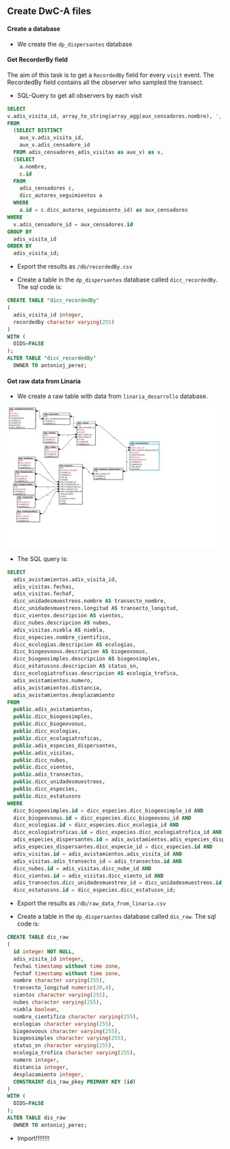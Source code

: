 ## Create DwC-A files

#### Create a database

* We create the `dp_dispersantes` database

#### Get RecorderBy field
The aim of this task is to get a `RecordedBy` field for every `visit` event. The RecordedBy field contains all the observer who sampled the transect. 

* SQL-Query to get all observers by each visit 

```sql 
SELECT
v.adis_visita_id, array_to_string(array_agg(aux_censadores.nombre), ', ') as RecordedBy
FROM 
  (SELECT DISTINCT 
    aux_v.adis_visita_id, 
    aux_v.adis_censadore_id 
  FROM adis_censadores_adis_visitas as aux_v) as v,
  (SELECT 
    a.nombre, 
    c.id 
  FROM 
    adis_censadores c, 
    dicc_autores_seguimientos a 
  WHERE 
    a.id = c.dicc_autores_seguimiento_id) as aux_censadores
WHERE
  v.adis_censadore_id = aux_censadores.id
GROUP BY
  adis_visita_id
ORDER BY
  adis_visita_id;
```

* Export the results as `/db/recordedBy.csv` 

* Create a table in the `dp_dispersantes` database called `dicc_recordedBy`. The sql code is:
```sql
CREATE TABLE "dicc_recordedBy"
(
  adis_visita_id integer,
  recordedby character varying(255)
)
WITH (
  OIDS=FALSE
);
ALTER TABLE "dicc_recordedBy"
  OWNER TO antonioj_perez;
```

#### Get raw data from Linaria

* We create a raw table with data from `linaria_desarrollo` database.

![](/db/raw_query_linaria.png)

* The SQL query is: 

```sql 
SELECT 
  adis_avistamientos.adis_visita_id, 
  adis_visitas.fechai, 
  adis_visitas.fechaf, 
  dicc_unidadesmuestreos.nombre AS transecto_nombre, 
  dicc_unidadesmuestreos.longitud AS transecto_longitud, 
  dicc_vientos.descripcion AS vientos, 
  dicc_nubes.descripcion AS nubes, 
  adis_visitas.niebla AS niebla, 
  dicc_especies.nombre_cientifico, 
  dicc_ecologias.descripcion AS ecologias, 
  dicc_biogeovoous.descripcion AS biogeovoous, 
  dicc_biogeosimples.descripcion AS biogeosimples, 
  dicc_estatussns.descripcion AS status_sn, 
  dicc_ecologiatroficas.descripcion AS ecologia_trofica, 
  adis_avistamientos.numero, 
  adis_avistamientos.distancia, 
  adis_avistamientos.desplazamiento
FROM 
  public.adis_avistamientos, 
  public.dicc_biogeosimples, 
  public.dicc_biogeovoous, 
  public.dicc_ecologias, 
  public.dicc_ecologiatroficas, 
  public.adis_especies_dispersantes, 
  public.adis_visitas, 
  public.dicc_nubes, 
  public.dicc_vientos, 
  public.adis_transectos, 
  public.dicc_unidadesmuestreos, 
  public.dicc_especies, 
  public.dicc_estatussns
WHERE 
  dicc_biogeosimples.id = dicc_especies.dicc_biogeosimple_id AND
  dicc_biogeovoous.id = dicc_especies.dicc_biogeovoou_id AND
  dicc_ecologias.id = dicc_especies.dicc_ecologia_id AND
  dicc_ecologiatroficas.id = dicc_especies.dicc_ecologiatrofica_id AND
  adis_especies_dispersantes.id = adis_avistamientos.adis_especies_dispersante_id AND
  adis_especies_dispersantes.dicc_especie_id = dicc_especies.id AND
  adis_visitas.id = adis_avistamientos.adis_visita_id AND
  adis_visitas.adis_transecto_id = adis_transectos.id AND
  dicc_nubes.id = adis_visitas.dicc_nube_id AND
  dicc_vientos.id = adis_visitas.dicc_viento_id AND
  adis_transectos.dicc_unidadesmuestreo_id = dicc_unidadesmuestreos.id AND
  dicc_estatussns.id = dicc_especies.dicc_estatussn_id;
```

* Export the results as `/db/raw_data_from_linaria.csv`

* Create a table in the `dp_dispersantes` database called `dis_raw`. The sql code is:
```sql
CREATE TABLE dis_raw
(
  id integer NOT NULL,
  adis_visita_id integer,
  fechai timestamp without time zone,
  fechaf timestamp without time zone,
  nombre character varying(255),
  transecto_longitud numeric(20,4),
  vientos character varying(255),
  nubes character varying(255),
  niebla boolean,
  nombre_cientifico character varying(255),
  ecologias character varying(255),
  biogeovoous character varying(255),
  biogeosimples character varying(255),
  status_sn character varying(255),
  ecologia_trofica character varying(255),
  numero integer,
  distancia integer,
  desplazamiento integer,
  CONSTRAINT dis_raw_pkey PRIMARY KEY (id)
)
WITH (
  OIDS=FALSE
);
ALTER TABLE dis_raw
  OWNER TO antonioj_perez;
```
* Import!!!!!!!! 

